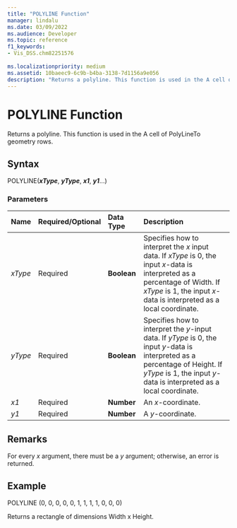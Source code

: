 ```yaml
---
title: "POLYLINE Function" 
manager: lindalu
ms.date: 03/09/2022
ms.audience: Developer
ms.topic: reference
f1_keywords:
- Vis_DSS.chm82251576
 
ms.localizationpriority: medium
ms.assetid: 10baeec9-6c9b-b4ba-3138-7d1156a9e056
description: "Returns a polyline. This function is used in the A cell of PolyLineTo geometry rows."
---
```


# POLYLINE Function

Returns a polyline. This function is used in the A cell of PolyLineTo geometry rows.
  
## Syntax

POLYLINE(***xType***, ***yType***, ***x1***, ***y1***...)
  
### Parameters

|**Name**|**Required/Optional**|**Data Type**|**Description**|
|:-----|:-----|:-----|:-----|
| *xType* <br/> |Required  <br/> |**Boolean** <br/> |Specifies how to interpret the *x* input data. If *xType* is 0, the input *x*-data is interpreted as a percentage of Width. If *xType* is 1, the input *x*-data is interpreted as a local coordinate. |
| *yType* <br/> |Required  <br/> |**Boolean** <br/> |Specifies how to interpret the *y*-input data. If *yType* is 0, the input *y*-data is interpreted as a percentage of Height. If *yType* is 1, the input *y*-data is interpreted as a local coordinate. |
| *x1* <br/> |Required  <br/> |**Number** <br/> | An *x*-coordinate. |
| *y1* <br/> |Required  <br/> |**Number** <br/> |A *y*-coordinate. |

## Remarks

For every  *x* argument, there must be a  *y* argument; otherwise, an error is returned.
  
## Example

POLYLINE (0, 0, 0, 0, 0, 1, 1, 1, 1, 0, 0, 0)
  
Returns a rectangle of dimensions Width x Height.
  
